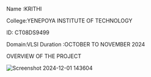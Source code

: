 Name :KRITHI                                                                                                                                                                                            

College:YENEPOYA INSTITUTE OF TECHNOLOGY

ID: CT08DS9499

Domain:VLSI
Duration :OCTOBER TO NOVEMBER 2024



OVERVIEW OF THE PROJECT






![Screenshot 2024-12-01 143604](https://github.com/user-attachments/assets/212ae230-e3ba-40a1-be9f-7ba5ae45c07b)

